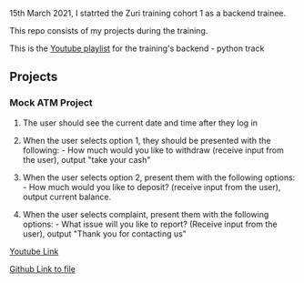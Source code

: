 15th March 2021, I statrted the Zuri training cohort 1 as a backend trainee. 

This repo consists of my projects during the training.

This is the [Youtube playlist](https://www.youtube.com/watch?v=_pE-jTcLXgY&list=PLxuUHF3OiqfWAITD4gPUHZ1GcYRqmyF7P) for the training's backend - python track

## Projects

### Mock ATM Project
   1. The user should see the current date and time after they log in
   
   2. When the user selects option 1, they should be presented with the following:
    - How much would you like to withdraw (receive input from the user), output "take your cash"

   3. When the user selects option 2, present them with the following options:
    - How much would you like to deposit? (receive input from the user), output current balance.

   4. When the user selects complaint, present them with the following options:
    - What issue will you like to report? (Receive input from the user), output "Thank you for contacting us"
    
   [Youtube Link](https://www.youtube.com/watch?v=KuZwwbNBhY0&list=PLxuUHF3OiqfWAITD4gPUHZ1GcYRqmyF7P&index=15)
   
   [Github Link to file](https://github.com/PrechyDev/Zuri/blob/main/mock_atm.py)
    
